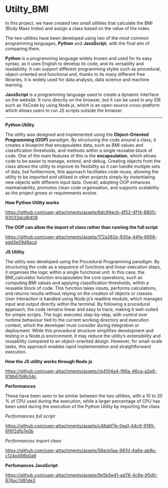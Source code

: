 # Utilty_BMI
In this project, we have created two small utilities that calculate the BMI (Body Mass Index) and assign a class based on the value of the index.

The two utilities have been developed using two of the most common programming languages, **Python** and **JavaScript**, with the final aim of comparing them.

**Python** is a programming language widely known and used for its easy syntax, as it uses English to develop its code, and its versatility and readability. It can support different programming styles such as procedural, object-oriented and functional and, thanks to its many different free libraries, it is widely used for data analysis, data science and machine learning.

**JavaScript** is a programming language used to create a dynamic interface on the website. It runs directly on the browser, but it can be used in any IDE such as VsCode by using Node.js, which is an open-source cross-platform which allows users to run JS scripts outside the browser.

----------------------------------------------------------------------------------------------------------------------------------------------------------------------------------------------------------------------------

**Python Utility**

The utility was designed and implemented using the **Object-Oriented Programming (OOP)** paradigm. By structuring the code around a class, it creates a blueprint that encapsulates  data, such as BMI values and classification thresholds, and methods within a single reusable block of code.
One of the main features of this is the **encapsulation**, which allows code to be easier to manage, extend, and debug. 
Creating objects from the class allows the utility to improve its flexibility as it can handle multiple sets of data, but furthermore, this approach facilitates code reuse, allowing the utility to be imported and utilised in other projects simply by instantiating new objects with different input data. 
Overall, adopting OOP enhances maintainability, promotes clean code organisation, and supports scalability as the project grows or requirements evolve.
            
**How Python Utility works**

https://github.com/user-attachments/assets/6dc94ecb-4f52-4f14-8805-93033dcd8408

**The OOP can allow the import of class rather than running the full script**

https://github.com/user-attachments/assets/172a282e-930a-44fa-8958-edd3e59d6acd

**JS Utility**

The utility was developed using the Procedural Programming paradigm. By structuring the code as a sequence of functions and linear execution steps, it organises the logic within a single functional unit. In this case, the BMI_calculator function encapsulates the core operations, such as computing BMI values and applying classification thresholds, within a reusable block of code. 
This function takes inputs, performs calculations, and returns results without relying on the creation of objects or classes.
User interaction is handled using Node.js’s readline module, which manages input and output directly within the terminal. By following a procedural approach, the code remains linear and easy to trace, making it well-suited for simple scripts. The logic executes step-by-step, with control over runtime behaviour tied to the current working directory and execution context, which the developer must consider during integration or deployment.
While this procedural structure simplifies development and testing in a Node.js environment, it may reduce the utility’s extensibility and reusability compared to an object-oriented design. However, for small-scale tasks, this approach enables rapid implementation and straightforward execution.

**How the JS utility works through Node.js**

https://github.com/user-attachments/assets/cb4104a4-f86a-46ca-a2e6-919b67b9b34c

**Performances**

These have been seen to be similar between the two utilities, with a 10 to 20 % of CPU used during the execution, while a larger percentage of CPU has been used during the execution of the Python Utility by importing the class.

*Performances full script*

https://github.com/user-attachments/assets/c48abf7e-0ea1-44c9-9185-6f6f2dfa7e0b

*Performances import class*

https://github.com/user-attachments/assets/56ecb1aa-987d-4a6e-ab8a-c124e498b0a6

**Perfomances JavaScript**

https://github.com/user-attachments/assets/9e5b5e41-ad78-4c6e-95d0-874ac7d81de3




